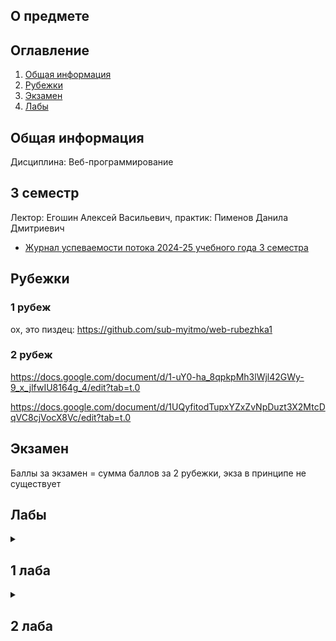 ## О предмете

## Оглавление
1. [Общая информация](#info)
2. [Рубежки](#rubez)
3. [Экзамен](#exam)
4. [Лабы](#labs)


## Общая информация <a name="info"></a>

Дисциплина: Веб-программирование

## 3 семестр
Лектор: Егошин Алексей Васильевич, практик: Пименов Данила Дмитриевич

- [Журнал успеваемости потока 2024-25 учебного года 3 семестра](https://docs.google.com/spreadsheets/d/1vs1xQkT7KoZPZGVcM2BVqdXDqxqEZBsplkQocgepxxU/edit?gid=1268936541#gid=1268936541)

## Рубежки <a name="rubez"></a>

### 1 рубеж

ох, это пиздец: https://github.com/sub-myitmo/web-rubezhka1


### 2 рубеж

https://docs.google.com/document/d/1-uY0-ha_8qpkpMh3lWjl42GWy-9_x_jlfwIU8164g_4/edit?tab=t.0

https://docs.google.com/document/d/1UQyfitodTupxYZxZvNpDuzt3X2MtcDqVC8cjVocX8Vc/edit?tab=t.0

## Экзамен <a name="exam"></a>

Баллы за экзамен = сумма баллов за 2 рубежки, экза в принципе не существует

## Лабы <a name="labs"></a>


<details>
<summary><h2>1 лаба</h2></summary>

</details>


<details>
<summary><h2>2 лаба</h2></summary>

</details>





